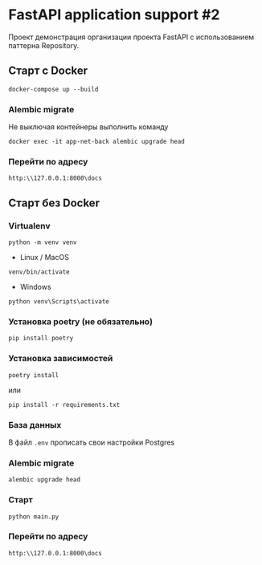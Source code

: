 # FastAPI application support #2

Проект демонстрация организации проекта FastAPI с использованием паттерна Repository.

## Старт с Docker
```
docker-compose up --build
```

### Alembic migrate
Не выключая контейнеры выполнить команду
```
docker exec -it app-net-back alembic upgrade head
```

### Перейти по адресу
```
http:\\127.0.0.1:8000\docs
```

## Старт без Docker
### Virtualenv
```
python -m venv venv
```
- Linux / MacOS
```
venv/bin/activate
```
- Windows
```
python venv\Scripts\activate
```

### Установка poetry (не обязательно)
```
pip install poetry
```
### Установка зависимостей
```
poetry install
```
или
```
pip install -r requirements.txt
```

### База данных
В файл `.env` прописать свои настройки Postgres

### Alembic migrate
```
alembic upgrade head
```

### Старт
```
python main.py
```

### Перейти по адресу
```
http:\\127.0.0.1:8000\docs
```
